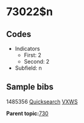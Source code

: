 # 73022$n

## Codes

-   Indicators
    -   First: 2
    -   Second: 2
-   Subfield: n

## Sample bibs

1485356 [Quicksearch](https://search.library.yale.edu/catalog/1485356) [VXWS](http://prodorbis.library.yale.edu:7014/vxws/GetHoldingsService?bibId=1485356)

**Parent topic:**[730](../../tags/730/730.md)

